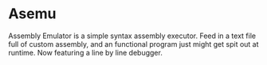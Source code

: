 # Asemu
Assembly Emulator is a simple syntax assembly executor. Feed in a text file full of custom assembly, and an functional program just might get spit out at runtime. Now featuring a line by line debugger.
